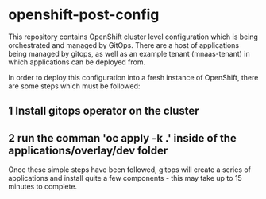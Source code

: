 # openshift-post-config
This repository contains OpenShift cluster level configuration which is being orchestrated and managed by GitOps.
There are a host of applications being managed by gitops, as well as an example tenant (mnaas-tenant) in which applications can be deployed from.

In order to deploy this configuration into a fresh instance of OpenShift, there are some steps which must be followed:
## 1 Install gitops operator on the cluster
## 2 run the comman 'oc apply -k .' inside of the applications/overlay/dev folder
Once these simple steps have been followed, gitops will create a series of applications and install quite a few components - this may take up to 15 minutes to complete.